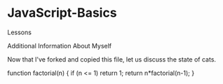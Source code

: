 JavaScript-Basics
=================

Lessons

Additional Information About Myself

Now that I've forked and copied this file, let us discuss the state of cats.

function factorial(n) 
{ 
if (n <= 1) return 1; 
return n*factorial(n-1); 
} 
